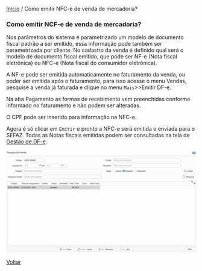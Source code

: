 [Início](index.md) / Como emitir NFC-e de venda de mercadoria?

### Como emitir NCF-e de venda de mercadoria?

Nos parâmetros do sistema é parametrizado um modelo de documento fiscal padrão a ser emitido, essa informação pode também ser parametrizada por cliente. No cadastro da venda é  definido qual será o modelo de documento fiscal emitido, que pode ser NF-e (Nota fiscal eletrônica) ou NFC-e (Nota fiscal do consumidor eletrônica).

A NF-e pode ser emitida automaticamente no faturamento da venda, ou poder ser emitida após o faturamento, para isso acesse o menu Vendas, pesquise a venda já faturada e clique no menu `Mais`>>Emitir DF-e.

Na aba Pagamento as formas de recebimento vem preenchidas conforme informado no faturamento e não podem ser alteradas. 

O CPF pode ser inserido para informação na NFC-e.

Agora é só clicar em `Emitir` e pronto a NFC-e será emitida e enviada para o SEFAZ. Todas as Notas fiscais emitidas podem ser consultadas na tela de [Gestão de DF-e](gestao_fiscal_gestao_dfe.md).



![](images/como_fazer_emitir_nfce1.gif)



[Voltar](index.md)

